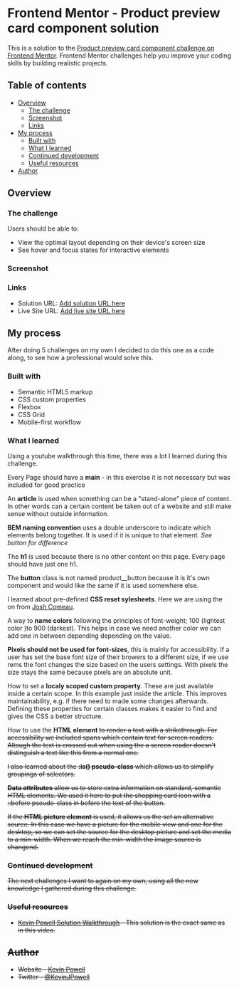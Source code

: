 # Frontend Mentor - Product preview card component solution

This is a solution to the [Product preview card component challenge on Frontend Mentor](https://www.frontendmentor.io/challenges/product-preview-card-component-GO7UmttRfa). Frontend Mentor challenges help you improve your coding skills by building realistic projects. 

## Table of contents

- [Overview](#overview)
  - [The challenge](#the-challenge)
  - [Screenshot](#screenshot)
  - [Links](#links)
- [My process](#my-process)
  - [Built with](#built-with)
  - [What I learned](#what-i-learned)
  - [Continued development](#continued-development)
  - [Useful resources](#useful-resources)
- [Author](#author)

## Overview

### The challenge

Users should be able to:

- View the optimal layout depending on their device's screen size
- See hover and focus states for interactive elements

### Screenshot


### Links

- Solution URL: [Add solution URL here](https://your-solution-url.com)
- Live Site URL: [Add live site URL here](https://your-live-site-url.com)

## My process

After doing 5 challenges on my own I decided to do this one as a code along, to see how a professional would solve this.

### Built with

- Semantic HTML5 markup
- CSS custom properties
- Flexbox
- CSS Grid
- Mobile-first workflow

### What I learned

Using a youtube walkthrough this time, there was a lot I learned during this challenge.

Every Page should have a **main** - in this exercise it is not necessary but was included for good practice

An **article** is used when something can be a "stand-alone" piece of content. In other words can a certain content be taken out of a website and still make sense without outside information.

**BEM naming convention** uses a double underscore to indicate which elements belong together. It is used if it is unique to that element. 
*See button for difference*

The **h1** is used because there is no other content on this page. Every page should have just one h1.

The **button** class is not named product__button because it is it's own component and would like the same if it is used somewhere else.

I learned about pre-defined **CSS reset sylesheets**. Here we are using the on from [Josh Comeau](https://www.joshwcomeau.com/css/custom-css-reset/).

A way to **name colors** following the principles of font-weight; 100 (lightest color )to 900 (darkest). This helps in case we need another color we can add one in between depending depending on the value.

**Pixels should not be used for font-sizes**, this is mainly for accessibility. If a user has set the base font size of their browers to a different size, if we use rems the font changes the size based on the users settings. With pixels the size stays the same because pixels are an absolute unit.

How to set a **localy scoped custom property**. These are just available inside a certain scope. In this example just inside the article. This improves maintainability, e.g. if there need to made some changes afterwards. Defining these properties for certain classes makes it easier to find and gives the CSS a better structure.

How to use the **HTML element <s>** to render a text with a strikethrough. For accessibility we included spans which contain text for screen readers. Altough the text is crossed out when using the <s> a screen reader doesn't distinguish a text like this from a normal one.

I also learned about the **:is() pseudo-class** which allows us to simplify groupings of selectors.

**Data attributes** allow us to store extra information on standard, semantic HTML elements. We used it here to put the shopping card icon with a ::before pseudo-class in before the text of the button.

If the **HTML picture element** is used, it allows us the set an alternative source. In this case we have a picture for the mobile view and one for the desktop, so we can set the source for the desktop picture and set the media to a min-width. When we reach the min-width the image source is changend.

### Continued development

The next challenges I want to again on my own, using all the new knowledge I gathered during this challenge.

### Useful resources

- [Kevin Powell Solution Walkthrough](https://www.youtube.com/watch?v=B2WL6KkqhLQ&t=15s&ab_channel=KevinPowell) - This solution is the exact same as in this video.

## Author

- Website - [Kevin Powell](https://www.kevinpowell.co/)
- Twitter - [@KevinJPowell](https://www.twitter.com/KevinJPowell)

